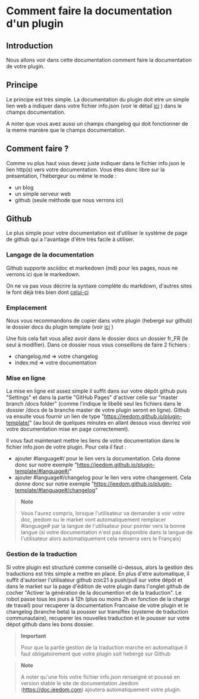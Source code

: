 # Comment faire la documentation d'un plugin

## Introduction

Nous allons voir dans cette documentation comment faire la documentation de votre plugin.

## Principe

Le principe est très simple. La documentation du plugin doit etre un simple lien web a indiquer dans votre fichier info.json (voir le détail [ici](https://jeedom.github.io/documentation/dev/fr_FR/structure_info_json) ) dans le champs documentation.

A noter que vous avez aussi un champs changelog qui doit fonctionner de la meme manière que le champs documentation.

## Comment faire ?

Comme vu plus haut vous devez juste indiquer dans le fichier info.json le lien http(s) vers votre documentation. Vous êtes donc libre sur la présentation, l'hébergeur ou même le mode :

- un blog
- un simple serveur web
- github (seule méthode que nous verrons ici)

## Github

Le plus simple pour votre documentation est d'utiliser le système de page de github qui a l'avantage d'être très facile à utiliser.

### Langage de la documentation

Github supporte asciidoc et markedown (md) pour les pages, nous ne verrons ici que le markedown.

On ne va pas vous décrire la syntaxe complète du markdown, d'autres sites le font déjà très bien dont [celui-ci](https://guides.github.com/pdfs/markdown-cheatsheet-online.pdf)

### Emplacement

Nous vous recommandons de copier dans votre plugin (hebergé sur github) le dossier docs du plugin template (voir [ici](https://github.com/jeedom/plugin-template/tree/master/docs) )

Une fois cela fait vous allez avoir dans le dossier docs un dossier fr_FR (le seul à modifier). Dans ce dossier nous vous conseillons de faire 2 fichiers :

- changelog.md => votre changelog
- index.md => votre documentation

### Mise en ligne

La mise en ligne est assez simple il suffit dans sur votre dépôt github puis "Settings" et dans la partie "GitHub Pages" d'activer celle sur "master branch /docs folder" (comme l'indique le libellé seul les fichiers dans le dossier /docs de la branche master de votre plugin seront en ligne). Github va ensuite vous fournir un lien de type "https://jeedom.github.io/plugin-template/" (au bout de quelques minutes en allant dessus vous devriez voir votre documentation mise en page correctement).

Il vous faut maintenant mettre les liens de votre documentation dans le fichier info.json de votre plugin. Pour cela il faut :

- ajouter #language#/ pour le lien vers la documentation. Cela donne donc sur notre exemple "https://jeedom.github.io/plugin-template/#language#/"
- ajouter #language#/changelog pour le lien vers votre changement. Cela donne donc sur notre exemple "https://jeedom.github.io/plugin-template/#language#/changelog"

> **Note**
>
> Vous l'aurez compris, lorsque l'utilisateur va demander à voir votre doc, jeedom ou le market vont automatiquement remplacer #language# par la langue de l'utilisateur pour pointer vers la bonne langue (si votre documentation n'est pas disponible dans la langue de l'utilisateur alors automatiquement cela renverra vers le Français)

### Gestion de la traduction

Si votre plugin est structuré comme conseillé ci-dessus, alors la gestion des traductions est très simple a mettre en place. En plus d'etre automatique, il suffit d'autoriser l'utilisateur github zoic21 à push/pull sur votre dépôt et dans le market sur la page d'édition de votre plugin dans l'onglet github de cocher "Activer la génération de la documention et de la traduction". Le robot passe tous les jours à 12h (plus ou moins 2h en fonction de la charge de travail) pour recuperer la documentation Francaise de votre plugin et le changelog (branche beta) la pousser sur transiflex (systeme de traduction communautaire), recuperer les nouvelles traduction et le pousser sur votre dépot github dans les bons dossier.


> **Important**
>
> Pour que la partie gestion de la traduction marche en automatique il faut obligatoirement que votre plugin soit hebergé sur Github

> **Note**
>
> A noter qu'une fois votre fichier info.json renseigné et poussé en version stable le site de documentation Jeedom (https://doc.jeedom.com) ajoutera automatiquement votre plugin.
